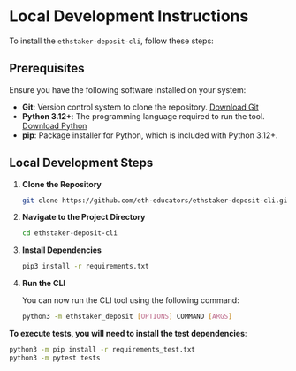 # Local Development Instructions

To install the `ethstaker-deposit-cli`, follow these steps:

## Prerequisites

Ensure you have the following software installed on your system:

- **Git**: Version control system to clone the repository. [Download Git](https://git-scm.com/downloads)
- **Python 3.12+**: The programming language required to run the tool. [Download Python](https://www.python.org/downloads/)
- **pip**: Package installer for Python, which is included with Python 3.12+.


## Local Development Steps

1. **Clone the Repository**

    ```sh
    git clone https://github.com/eth-educators/ethstaker-deposit-cli.git
    ```

2. **Navigate to the Project Directory**

    ```sh
    cd ethstaker-deposit-cli
    ```

3. **Install Dependencies**

    ```sh
    pip3 install -r requirements.txt
    ```

4. **Run the CLI**

    You can now run the CLI tool using the following command:

    ```sh
    python3 -m ethstaker_deposit [OPTIONS] COMMAND [ARGS]
    ```

**To execute tests, you will need to install the test dependencies**:
```sh
python3 -m pip install -r requirements_test.txt
python3 -m pytest tests
```

